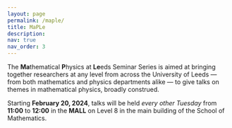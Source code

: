 ```yaml
---
layout: page
permalink: /maple/
title: MaPLe
description:
nav: true
nav_order: 3
---
```


The **Ma**thematical **P**hysics at **Le**eds Seminar Series is aimed at bringing together researchers at any level from across the University of Leeds — from both mathematics and physics departments alike — to give talks on themes in mathematical physics, broadly construed.

Starting **February 20, 2024**, talks will be held *every other Tuesday* from **11:00** to **12:00** in the **MALL** on Level 8 in the main building of the School of Mathematics.
